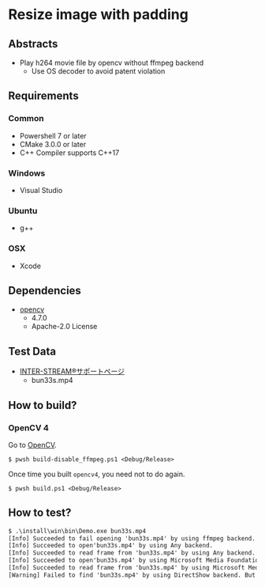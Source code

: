 # Resize image with padding

## Abstracts

* Play h264 movie file by opencv without ffmpeg backend
  * Use OS decoder to avoid patent violation 

## Requirements

### Common

* Powershell 7 or later
* CMake 3.0.0 or later
* C++ Compiler supports C++17

### Windows

* Visual Studio

### Ubuntu

* g++

### OSX

* Xcode

## Dependencies

* [opencv](https://github.com/opencv/opencv)
  * 4.7.0
  * Apache-2.0 License

## Test Data

* [INTER-STREAM®サポートページ](https://inter-stream.jp/interstream_support/ems/08_05.html)
  * bun33s.mp4

## How to build?

### OpenCV 4

Go to [OpenCV](..).

````shell
$ pwsh build-disable_ffmpeg.ps1 <Debug/Release>
````

Once time you built `opencv4`, you need not to do again.

````shell
$ pwsh build.ps1 <Debug/Release>
````

## How to test?

````bat
$ .\install\win\bin\Demo.exe bun33s.mp4
[Info] Succeeded to fail opening 'bun33s.mp4' by using ffmpeg backend.
[Info] Succeeded to open'bun33s.mp4' by using Any backend.
[Info] Succeeded to read frame from 'bun33s.mp4' by using Any backend.
[Info] Succeeded to open'bun33s.mp4' by using Microsoft Media Foundation backend.
[Info] Succeeded to read frame from 'bun33s.mp4' by using Microsoft Media Foundation backend.
[Warning] Failed to find 'bun33s.mp4' by using DirectShow backend. But System does not have proper codec to play video for DirectShow.
````